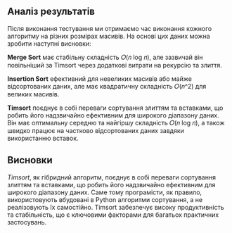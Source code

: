 ## Аналіз результатів

Після виконання тестування ми отримаємо час виконання кожного алгоритму на різних розмірах масивів.
На основі цих даних можна зробити наступні висновки:

**Merge Sort** має стабільну складність 𝑂(𝑛 log 𝑛),
але зазвичай він повільніший за Timsort через додаткові витрати на рекурсію та злиття.

**Insertion Sort** ефективний для невеликих масивів або майже відсортованих даних,
але має квадратичну складність 𝑂(𝑛^2) для великих масивів.

**Timsort** поєднує в собі переваги сортування злиттям та вставками, що робить його надзвичайно ефективним для широкого діапазону даних. Він має оптимальну середню та найгіршу складність 𝑂(𝑛 log 𝑛),
а також швидко працює на частково відсортованих даних завдяки використанню вставок.

## Висновки

*Timsort*, як гібридний алгоритм, поєднує в собі переваги сортування злиттям та вставками, що робить його надзвичайно ефективним для широкого діапазону даних. Саме тому програмісти, як правило, використовують вбудовані в Python алгоритми сортування, а не реалізовують їх самостійно. Timsort забезпечує високу продуктивність та стабільність, що є ключовими факторами для багатьох практичних застосувань.